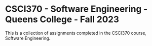 # CSCI370 - Software Engineering - Queens College - Fall 2023
This is a collection of assignments completed in the CSCI370 course, Software Engineering.
